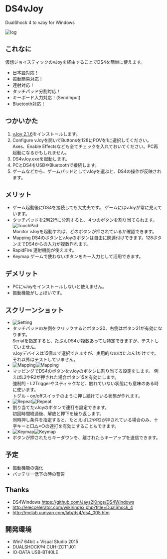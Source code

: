﻿# DS4vJoy
DualShock 4 to vJoy for Windows

![log](doc/ssLog.png)
## これなに
仮想ジョイスティックのvJoyを経由することでDS4を簡単に使えます。  

- 日本語対応！
- 振動簡易対応！
- 連射対応！
- タッチパッド分割対応！
- キーボード入力対応！(SendInput)
- Bluetooth対応！

## つかいかた
1. [vJoy 2.1.6](https://sourceforge.net/projects/vjoystick/)をインストールします。  
2. Configure vJoyを開いてButtonsを128にPOVを1に選択してください。  
Axes、Enable Effectsなども全てチェックを入れておいてください。PC再起動になるかもしれません。  
3. DS4vJoy.exeを起動します。  
4. PCとDS4をUSBやBluetoothで接続します。  
5. ゲームなどから、ゲームパッドとしてvJoyを選ぶと、DS4の操作が反映されます。

## メリット
- ゲーム起動後にDS4を接続しても大丈夫です。 ゲームにはvJoyが常に見えています。
- タッチパッドを2列2行に分割すると、４つのボタンを割り当てられます。  
![TouchPad](doc/ds4Touchpad.png)  
Monitor vJoyを起動すれば、どのボタンが押されているか確認できます。
- Mapping DS4のボタンとvJoyのボタンは自由に関連付けできます。128ボタンまでDS4からの入力が複数作れます。
- RapidFire 連射機能が使えます。
- Keymap ゲームで使わないボタンをキー入力として活用できます。

## デメリット
- PCにvJoyをインストールしないと使えません。
- 振動機能がしょぼいです。

## スクリーンショット
- ![Setting](doc/ssSetting.png)
- タッチパッドの左側をクリックするとボタン20、右側はボタン21が有効になります。  
Serialを指定すると、たぶんDS4が複数あっても特定できますが、テストしていません。  
vJoyデバイスは15個まで選択できますが、実用的なのはたぶん1だけです。それ以外はテストしていません。
- ![Mapping](doc/ssMapping.png)![Mapping](doc/ssMapping2.png)
- マッピングでDS4のボタンをvJoyのボタンに割り当てる設定をします。
例えばL2やR2が押された場合ボタン15を有効にします。  
強制的 - L2Triggerやスティックなど、触れていない状態にも意味のある時に使います。  
トグル - on/offスイッチのように押し続けている状態が作れます。
- ![Repeat](doc/ssRapidFire.png)![Repeat](doc/ssRapidFire2.png)
- 割り当てたvJoyのボタンで連打を設定できます。  
初回時間経過後、解放と押下を繰り返します。  
同時押し条件を指定すると、たとえばL2やR2が押されている場合のみ、十字キーと□△×○の連打を有効にすることもできます。
- ![Keymap](doc/ssKeymap.png)![Keymap](doc/ssKeymap2.png)
- ボタンが押されたらキーダウンを、離されたらキーアップを送信できます。

## 予定
- 振動機能の強化
- バッテリー低下の時の警告

## Thanks
- DS4Windows https://github.com/Jays2Kings/DS4Windows
- http://eleccelerator.com/wiki/index.php?title=DualShock_4
- http://mclab.uunyan.com/lab/ds4/ds4_005.htm

## 開発環境
- Win7 64bit + Visual Studio 2015
- DUALSHOCK®4 CUH-ZCT1J01
- IO-DATA USB-BT40LE